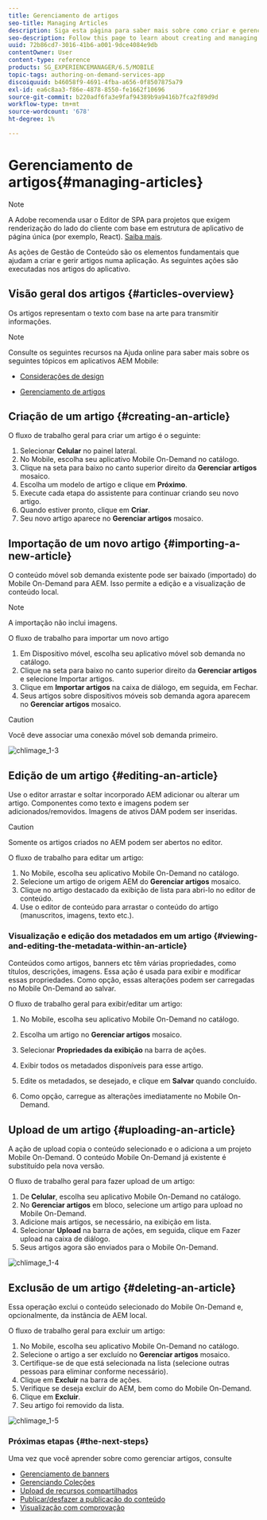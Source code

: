 ```yaml
---
title: Gerenciamento de artigos
seo-title: Managing Articles
description: Siga esta página para saber mais sobre como criar e gerenciar artigos.
seo-description: Follow this page to learn about creating and managing Articles.
uuid: 72b86cd7-3016-41b6-a001-9dce4084e9db
contentOwner: User
content-type: reference
products: SG_EXPERIENCEMANAGER/6.5/MOBILE
topic-tags: authoring-on-demand-services-app
discoiquuid: b46058f9-4691-4fba-a656-0f8507875a79
exl-id: ea6c8aa3-f86e-4878-8550-fe1662f10696
source-git-commit: b220adf6fa3e9faf94389b9a9416b7fca2f89d9d
workflow-type: tm+mt
source-wordcount: '678'
ht-degree: 1%

---
```


# Gerenciamento de artigos{#managing-articles}

>[!NOTE]
>
>A Adobe recomenda usar o Editor de SPA para projetos que exigem renderização do lado do cliente com base em estrutura de aplicativo de página única (por exemplo, React). [Saiba mais](/help/sites-developing/spa-overview.md).

As ações de Gestão de Conteúdo são os elementos fundamentais que ajudam a criar e gerir artigos numa aplicação. As seguintes ações são executadas nos artigos do aplicativo.

## Visão geral dos artigos {#articles-overview}

Os artigos representam o texto com base na arte para transmitir informações.

>[!NOTE]
>
>Consulte os seguintes recursos na Ajuda online para saber mais sobre os seguintes tópicos em aplicativos AEM Mobile:
>
>* [Considerações de design](https://helpx.adobe.com/digital-publishing-solution/help/design-app.html)
>
>* [Gerenciamento de artigos](https://helpx.adobe.com/digital-publishing-solution/help/creating-articles.html)
>


## Criação de um artigo {#creating-an-article}

O fluxo de trabalho geral para criar um artigo é o seguinte:

1. Selecionar **Celular** no painel lateral.
1. No Mobile, escolha seu aplicativo Mobile On-Demand no catálogo.
1. Clique na seta para baixo no canto superior direito da **Gerenciar artigos** mosaico.
1. Escolha um modelo de artigo e clique em **Próximo**.
1. Execute cada etapa do assistente para continuar criando seu novo artigo.
1. Quando estiver pronto, clique em **Criar**.
1. Seu novo artigo aparece no **Gerenciar artigos** mosaico.

## Importação de um novo artigo {#importing-a-new-article}

O conteúdo móvel sob demanda existente pode ser baixado (importado) do Mobile On-Demand para AEM. Isso permite a edição e a visualização de conteúdo local.

>[!NOTE]
>
>A importação não inclui imagens.

O fluxo de trabalho para importar um novo artigo

1. Em Dispositivo móvel, escolha seu aplicativo móvel sob demanda no catálogo.
1. Clique na seta para baixo no canto superior direito da **Gerenciar artigos** e selecione Importar artigos.
1. Clique em **Importar artigos** na caixa de diálogo, em seguida, em Fechar.
1. Seus artigos sobre dispositivos móveis sob demanda agora aparecem no **Gerenciar artigos** mosaico.

>[!CAUTION]
>
>Você deve associar uma conexão móvel sob demanda primeiro.

![chlimage_1-3](assets/chlimage_1-3.gif)

## Edição de um artigo {#editing-an-article}

Use o editor arrastar e soltar incorporado AEM adicionar ou alterar um artigo. Componentes como texto e imagens podem ser adicionados/removidos. Imagens de ativos DAM podem ser inseridas.

>[!CAUTION]
>
>Somente os artigos criados no AEM podem ser abertos no editor.

O fluxo de trabalho para editar um artigo:

1. No Mobile, escolha seu aplicativo Mobile On-Demand no catálogo.
1. Selecione um artigo de origem AEM do **Gerenciar artigos** mosaico.
1. Clique no artigo destacado da exibição de lista para abri-lo no editor de conteúdo.
1. Use o editor de conteúdo para arrastar o conteúdo do artigo (manuscritos, imagens, texto etc.).

### Visualização e edição dos metadados em um artigo {#viewing-and-editing-the-metadata-within-an-article}

Conteúdos como artigos, banners etc têm várias propriedades, como títulos, descrições, imagens. Essa ação é usada para exibir e modificar essas propriedades. Como opção, essas alterações podem ser carregadas no Mobile On-Demand ao salvar.

O fluxo de trabalho geral para exibir/editar um artigo:

1. No Mobile, escolha seu aplicativo Mobile On-Demand no catálogo.
1. Escolha um artigo no **Gerenciar artigos** mosaico.

1. Selecionar **Propriedades da exibição** na barra de ações.
1. Exibir todos os metadados disponíveis para esse artigo.
1. Edite os metadados, se desejado, e clique em **Salvar** quando concluído.
1. Como opção, carregue as alterações imediatamente no Mobile On-Demand.

## Upload de um artigo {#uploading-an-article}

A ação de upload copia o conteúdo selecionado e o adiciona a um projeto Mobile On-Demand. O conteúdo Mobile On-Demand já existente é substituído pela nova versão.

O fluxo de trabalho geral para fazer upload de um artigo:

1. De **Celular**, escolha seu aplicativo Mobile On-Demand no catálogo.
1. No **Gerenciar artigos** em bloco, selecione um artigo para upload no Mobile On-Demand.
1. Adicione mais artigos, se necessário, na exibição em lista.
1. Selecionar **Upload** na barra de ações, em seguida, clique em Fazer upload na caixa de diálogo.
1. Seus artigos agora são enviados para o Mobile On-Demand.

![chlimage_1-4](assets/chlimage_1-4.gif)

## Exclusão de um artigo {#deleting-an-article}

Essa operação exclui o conteúdo selecionado do Mobile On-Demand e, opcionalmente, da instância de AEM local.

O fluxo de trabalho geral para excluir um artigo:

1. No Mobile, escolha seu aplicativo Mobile On-Demand no catálogo.
1. Selecione o artigo a ser excluído no **Gerenciar artigos** mosaico.
1. Certifique-se de que está selecionada na lista (selecione outras pessoas para eliminar conforme necessário).
1. Clique em **Excluir** na barra de ações.
1. Verifique se deseja excluir do AEM, bem como do Mobile On-Demand.
1. Clique em **Excluir**.
1. Seu artigo foi removido da lista.

![chlimage_1-5](assets/chlimage_1-5.gif)

### Próximas etapas {#the-next-steps}

Uma vez que você aprender sobre como gerenciar artigos, consulte

* [Gerenciamento de banners](/help/mobile/mobile-on-demand-managing-banners.md)
* [Gerenciando Coleções](/help/mobile/mobile-on-demand-managing-collections.md)
* [Upload de recursos compartilhados](/help/mobile/mobile-on-demand-shared-resources.md)
* [Publicar/desfazer a publicação do conteúdo](/help/mobile/mobile-on-demand-publishing-unpublishing.md)
* [Visualização com comprovação](/help/mobile/aem-mobile-manage-ondemand-services.md)
